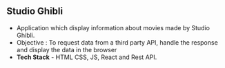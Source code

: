 ## Studio Ghibli
* Application which display information about movies made by Studio Ghibli.
* Objective : To request data from a third party API, handle the response and display the data in the browser
* **Tech Stack** - HTML CSS, JS, React and Rest API. 
